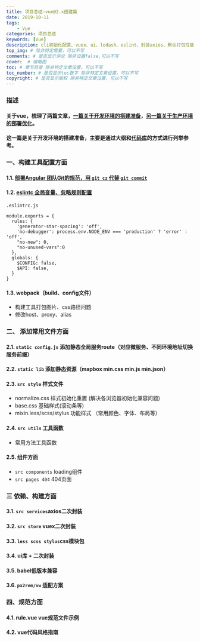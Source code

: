 ```yaml
---
title: 项目总结-vue@2.x搭建篇
date: 2019-10-11
tags: 
    - Vue
categories: 项目总结
keywords: [Vue]
description: cli初始化配置、vuex、ui、lodash、eslint、封装axios、默认打包性能优化、等组织规范
top_img: # 除非特定需要，可以不写
comments: # 是否显示评论 除非设置false,可以不写
cover:  # 缩略图
toc: # 章节目录 除非特定文章设置，可以不写
toc_number: # 是否显示toc数字 除非特定文章设置，可以不写
copyright: # 是否显示版权 除非特定文章设置，可以不写
---
```


### 描述
#### 关于vue，梳理了两篇文章，[一篇关于开发环境的搭建准备](https://lousanpang.github.io/2019/10/11/frontend/vue/project-construction/)，[另一篇关于生产环境的部署优化](https://lousanpang.github.io/2019/12/01/frontend/vue/project-optimization/)。

#### 这一篇是关于开发环境的搭建准备，主要是通过大纲和[代码库](https://github.com/LOUSANPANG/VueBuildTool)的方式进行列举参考。


### 一、构建工具配置方面
#### 1.1. [部署Angular 团队Git的规范，用 `git cz` 代替 `git commit`](https://lousanpang.github.io/2019/11/01/frontend/git/git/)

#### 1.2. [eslintc 全局变量、忽略规则配置](https://lousanpang.github.io/2018/07/05/other/use-eslint/)
```
.eslintrc.js

module.exports = {
  rules: {
    'generator-star-spacing': 'off',
    'no-debugger': process.env.NODE_ENV === 'production' ? 'error' : 'off',
    "no-new": 0,
    "no-unused-vars":0
  },
  globals: {
    $CONFIG: false,
    $API: false,
  }
}
```

#### 1.3. webpack（build、config文件）
- 构建工具打包图片、css路径问题
- 修改host、proxy、alias


### 二、 添加常用文件方面
#### 2.1. `static config.js` 添加静态全局服务route（对应微服务、不同环境地址切换服务前缀）

#### 2.2. `static lib` 添加静态资源（mapbox min.css min.js min.json）

#### 2.3. `src style` 样式文件
- normalize.css 样式初始化重置 (解决各浏览器初始化兼容问题)
- base.css 基础样式(滚动条等)
- mixin.less/scss/stylus 功能样式 （常用颜色、字体、布局等）

#### 2.4. `src utils` 工具函数
- 常用方法工具函数

#### 2.5. 组件方面
- `src components` loading组件
- `src pages 404` 404页面


### 三 依赖、构建方面
#### 3.1. `src services`axios二次封装

#### 3.2. `src store` vuex二次封装

#### 3.3. `less scss stylus`css模块包

#### 3.4. ui库 + 二次封装

#### 3.5. babel低版本兼容

#### 3.6. `px2rem/vw` 适配方案

### 四、规范方面
#### 4.1. rule.vue vue规范文件示例

#### 4.2. vue代码风格指南





<br>
<br>
<br>
